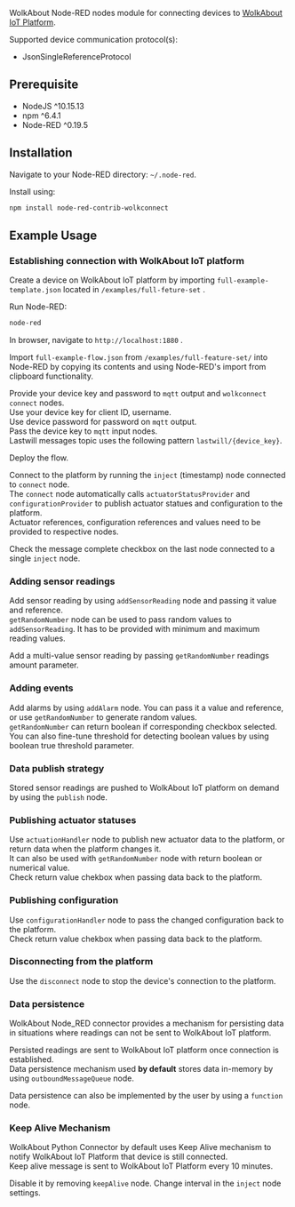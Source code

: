WolkAbout Node-RED nodes module for connecting devices to [WolkAbout IoT Platform](https://demo.wolkabout.com/).

Supported device communication protocol(s):
* JsonSingleReferenceProtocol

## Prerequisite

* NodeJS ^10.15.13
* npm ^6.4.1
* Node-RED ^0.19.5

## Installation

Navigate to your Node-RED directory: ```~/.node-red```.

Install using:

```sh
npm install node-red-contrib-wolkconnect
```

## Example Usage

### Establishing connection with WolkAbout IoT platform

Create a device on WolkAbout IoT platform by importing ```full-example-template.json``` located in ```/examples/full-feture-set``` .<br>

Run Node-RED:

```sh
node-red
```

In browser, navigate to ```http://localhost:1880``` .

Import ```full-example-flow.json``` from ```/examples/full-feature-set/``` into Node-RED by copying its contents and using Node-RED's import from clipboard functionality. 

Provide your device key and password to ```mqtt``` output and ```wolkconnect connect``` nodes.<br>
Use your device key for client ID, username.<br>
Use device password for password on ```mqtt``` output.<br>
Pass the device key to ```mqtt``` input nodes.<br>
Lastwill messages topic uses the following pattern ```lastwill/{device_key}```.<br>

Deploy the flow.

Connect to the platform by running the ```inject``` (timestamp) node connected to ```connect``` node.<br>
The ```connect``` node automatically calls ```actuatorStatusProvider``` and ```configurationProvider```  to publish actuator statues and configuration to the platform.<br>
Actuator references, configuration references and values need to be provided to respective nodes.<br>

Check the message complete checkbox on the last node connected to a single ```inject``` node.

### Adding sensor readings

Add sensor reading by using ```addSensorReading``` node and passing it value and reference.<br>
```getRandomNumber``` node can be used to pass random values to ```addSensorReading```. It has to be provided with minimum and maximum reading values.

Add a multi-value sensor reading by passing ```getRandomNumber``` readings amount parameter.

### Adding events

Add alarms by using ```addAlarm``` node. You can pass it a value and reference, or use ```getRandomNumber``` to generate random values.<br>
```getRandomNumber``` can return boolean if corresponding checkbox selected. You can also fine-tune threshold for detecting boolean values by using boolean true threshold parameter.

### Data publish strategy

Stored sensor readings are pushed to WolkAbout IoT platform on demand by using the ```publish``` node.

### Publishing actuator statuses

Use ```actuationHandler``` node to publish new actuator data to the platform, or return data when the platform changes it.<br>
It can also be used with ```getRandomNumber``` node with return boolean or numerical value.<br>
Check return value chekbox when passing data back to the platform.

### Publishing configuration

Use ```configurationHandler``` node to pass the changed configuration back to the platform.<br>
Check return value chekbox when passing data back to the platform.

### Disconnecting from the platform

Use the ```disconnect``` node to stop the device's connection to the platform.

### Data persistence

WolkAbout Node_RED connector provides a mechanism for persisting data in situations where readings can not be sent to WolkAbout IoT platform.<br>

Persisted readings are sent to WolkAbout IoT platform once connection is established.<br>
Data persistence mechanism used **by default** stores data in-memory by using ```outboundMessageQueue``` node.<br>

Data persistence can also be implemented by the user by using a ```function``` node.<br>

### Keep Alive Mechanism

WolkAbout Python Connector by default uses Keep Alive mechanism to notify WolkAbout IoT Platform that device is still connected.<br>
Keep alive message is sent to WolkAbout IoT Platform every 10 minutes.<br>

Disable it by removing ```keepAlive``` node. Change interval in the ```inject``` node settings.